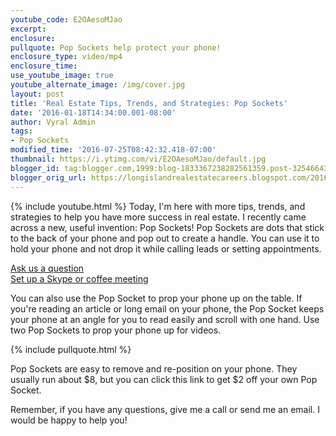 ```yaml
---
youtube_code: E2OAesoMJao
excerpt:
enclosure:
pullquote: Pop Sockets help protect your phone!
enclosure_type: video/mp4
enclosure_time:
use_youtube_image: true
youtube_alternate_image: /img/cover.jpg
layout: post
title: 'Real Estate Tips, Trends, and Strategies: Pop Sockets'
date: '2016-01-18T14:34:00.001-08:00'
author: Vyral Admin
tags:
- Pop Sockets
modified_time: '2016-07-25T08:42:32.418-07:00'
thumbnail: https://i.ytimg.com/vi/E2OAesoMJao/default.jpg
blogger_id: tag:blogger.com,1999:blog-1833367238282561359.post-3254664362674404329
blogger_orig_url: https://longislandrealestatecareers.blogspot.com/2016/01/long-island-real-estate-agent.html
---
```

{% include youtube.html %}
Today, I'm here with more tips, trends, and strategies to help you have more success in real estate. I recently came across a new, useful invention: Pop Sockets! Pop Sockets are dots that stick to the back of your phone and pop out to create a handle. You can use it to hold your phone and not drop it while calling leads or setting appointments.

<div class="post-cta">
<a href="/contact/" target="_blank">Ask us a question</a><br>
<a href="/meeting/" target="_blank">Set up a Skype or coffee meeting</a>
</div>

You can also use the Pop Socket to prop your phone up on the table. If you're reading an article or long email on your phone, the Pop Socket keeps your phone at an angle for you to read easily and scroll with one hand. Use two Pop Sockets to prop your phone up for videos.

{% include pullquote.html %}

Pop Sockets are easy to remove and re-position on your phone. They usually run about $8, but you can click this link to get $2 off your own Pop Socket.

Remember, if you have any questions, give me a call or send me an email. I would be happy to help you!
